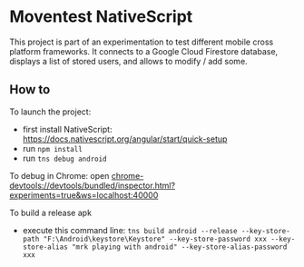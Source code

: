 # Moventest NativeScript

This project is part of an experimentation to test different mobile cross platform frameworks.
It connects to a Google Cloud Firestore database, displays a list of stored users, and allows to modify / add some.

## How to
To launch the project:
- first install NativeScript: https://docs.nativescript.org/angular/start/quick-setup
- run `npm install`
- run `tns debug android`

To debug in Chrome:
open [chrome-devtools://devtools/bundled/inspector.html?experiments=true&ws=localhost:40000](chrome-devtools://devtools/bundled/inspector.html?experiments=true&ws=localhost:40000)

To build a release apk
- execute this command line: `tns build android --release --key-store-path "F:\Android\keystore\Keystore" --key-store-password xxx --key-store-alias "mrk playing with android" --key-store-alias-password xxx`